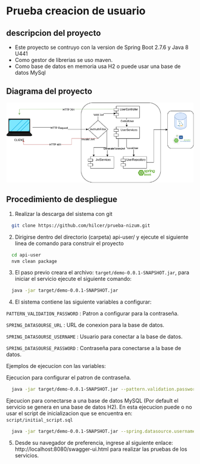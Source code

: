 
# Prueba creacion de usuario
## descripcion del proyecto

- Este proyecto se contruyo con la version de Spring Boot 2.7.6 y Java 8 U441
- Como gestor de librerias se uso maven.
- Como base de datos en memoria usa H2 o puede usar una base de datos MySql

## Diagrama del proyecto

![Demo System Schematic](https://github.com/hilcer/prueba-nizum/blob/main/images/diagrama.jpg)

## Procedimiento de despliegue

1. Realizar la descarga del sistema con git

```bash
  git clone https://github.com/hilcer/prueba-nizum.git
```

2. Dirigirse dentro del directorio (carpeta) api-user/ y ejecute el siguiente linea de comando para construir el proyecto 

```bash
  cd api-user
  nvm clean package
```
3. El paso previo creara el archivo: `target/demo-0.0.1-SNAPSHOT.jar`, para iniciar el servicio ejecute el siguiente comando:

```bash
  java -jar target/demo-0.0.1-SNAPSHOT.jar
```
4. El sistema contiene las siguiente variables a configurar:

`PATTERN_VALIDATION_PASSWORD` : Patron a configurar para la contraseña.

`SPRING_DATASOURSE_URL` : URL de conexion para la base de datos.

`SPRING_DATASOURSE_USERNAME` : Usuario para conectar a la base de datos.

`SPRING_DATASOURSE_PASSWORD` : Contraseña para conectarse a la base de datos.

Ejemplos de ejecucion con las variables:

Ejecucion para configurar el patron de contraseña.
```bash
  java -jar target/demo-0.0.1-SNAPSHOT.jar --pattern.validation.password="^(?=.*[a-z])(?=.*[A-Z])(?=.*\d).{5,}$"
```

Ejecucion para conectarse a una base de datos MySQL (Por default el servicio se genera en una base de datos H2).
En esta ejecucion puede o no usar el script de inicializacion que se encuentra en: `script/initial_script.sql`
```bash
  java -jar target/demo-0.0.1-SNAPSHOT.jar --spring.datasource.username=root --spring.datasource.password=adminadmin --spring.datasource.url=jdbc:mysql://localhost:3306/prueba --spring.jpa.hibernate.ddl-auto=update --spring.datasource.driver-class-name=com.mysql.cj.jdbc.Driver --spring.jpa.properties.hibernate.dialect=org.hibernate.dialect.MySQL8Dialect
```
5. Desde su navegador de preferencia, ingrese al siguiente enlace: http://localhost:8080/swagger-ui.html para realizar las pruebas de los servicios.

